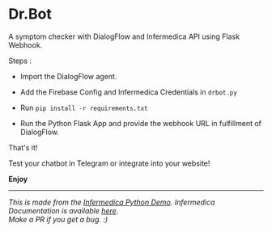 # Dr.Bot

A symptom checker with DialogFlow and Infermedica API using Flask Webhook.

Steps :

* Import the DialogFlow agent.

* Add the Firebase Config and Infermedica Credentials in `drbot.py`

* Run `pip install -r requirements.txt`

* Run the Python Flask App and provide the webhook URL in fulfillment of DialogFlow.

That's it!

Test your chatbot in Telegram or integrate into your website! 

**Enjoy**

---

*This is made from the [Infermedica Python Demo](https://github.com/infermedica/symptom-checker-chatbot-example). Infermedica Documentation is available [here](https://developer.infermedica.com/docs/introduction). <br>
Make a PR if you get a bug. :)*
